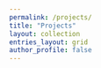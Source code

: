 ```yaml
---
permalink: /projects/
title: "Projects"
layout: collection
entries_layout: grid
author_profile: false
---
```

